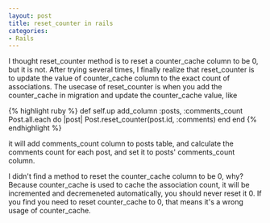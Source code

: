 ```yaml
---
layout: post
title: reset_counter in rails
categories:
- Rails
---
```

I thought reset_counter method is to reset a counter_cache column to be
0, but it is not. After trying several times, I finally realize that
reset_counter is to update the value of counter_cache column to the
exact count of associations. The usecase of reset_counter is when you
add the counter_cache in migration and update the counter_cache value,
like

{% highlight ruby %}
def self.up
  add_column :posts, :comments_count
  Post.all.each do |post|
    Post.reset_counter(post.id, :comments)
  end
end
{% endhighlight %}

it will add comments_count column to posts table, and calculate the
comments count for each post, and set it to posts' comments_count
column.

I didn't find a method to reset the counter_cache column to be 0, why?
Because counter_cache is used to cache the association count, it will be
incremented and decremeneted automatically, you should never reset it 0.
If you find you need to reset counter_cache to 0, that means it's a
wrong usage of counter_cache.
